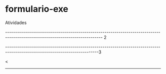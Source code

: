 # formulario-exe
Atividades 




------------------------------------------------------------------------------------------------------------------------------- 2




-----------------------------------------------------------------------------------------------------------------------------3

<

------


